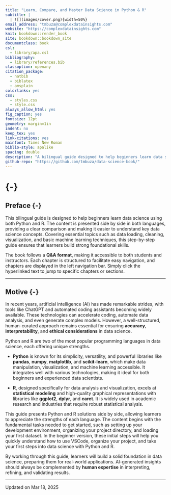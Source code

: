 ```yaml
---
title: "Learn, Compare, and Master Data Science in Python & R"
subtitle: |
  | ![](images/cover.png){width=50%}
email_address: "tmbuza@complexdatainsights.com"
website: "https://complexdatainsights.com"
knit: bookdown::render_book
site: bookdown::bookdown_site
documentclass: book
csl: 
  - library/apa.csl
bibliography:
  - library/references.bib
classoption: openany
citation_package:
  - natbib
  - biblatex
  - amsplain
colorlinks: yes
css: 
  - styles.css
  - style.css
always_allow_html: yes
fig_caption: yes
fontsize: 12pt
geometry: margin=1in
indent: no
keep_tex: yes
link-citations: yes
mainfont: Times New Roman
biblio-style: apalike
spacing: double
description: "A bilingual guide designed to help beginners learn data science using both Python and R. This book presents key data science concepts side by side in both languages, making it easier for learners to understand and compare approaches. Covering essential topics such as data loading, cleaning, visualization, and basic machine learning techniques, this structured guide provides a step-by-step approach to building foundational skills. The content is presented in a Q&A format, making it accessible to both students and instructors."
github-repo: "https://github.com/tmbuza/data-science-book/"
---
```


<!-- # (PART) PREFACE {-} -->

# {-}




## Preface {-}

This bilingual guide is designed to help beginners learn data science using both Python and R. The content is presented side by side in both languages, providing a clear comparison and making it easier to understand key data science concepts. Covering essential topics such as data loading, cleaning, visualization, and basic machine learning techniques, this step-by-step guide ensures that learners build strong foundational skills.

The book follows a **Q&A format**, making it accessible to both students and instructors. Each chapter is structured to facilitate easy navigation, and chapters are displayed in the left navigation bar. Simply click the hyperlinked text to jump to specific chapters or sections.

---

## Motive {-}

In recent years, artificial intelligence (AI) has made remarkable strides, with tools like ChatGPT and automated coding assistants becoming widely available. These technologies can accelerate coding, automate data analysis, and even generate complex models. However, a well-structured, human-curated approach remains essential for ensuring **accuracy**, **interpretability**, and **ethical considerations** in data science.

Python and R are two of the most popular programming languages in data science, each offering unique strengths.

- **Python** is known for its simplicity, versatility, and powerful libraries like **pandas**, **numpy**, **matplotlib**, and **scikit-learn**, which make data manipulation, visualization, and machine learning accessible. It integrates well with various technologies, making it ideal for both beginners and experienced data scientists.

- **R**, designed specifically for data analysis and visualization, excels at **statistical modeling** and high-quality graphical representations with libraries like **ggplot2**, **dplyr**, and **caret**. It is widely used in academic research and industries that require robust statistical analysis.

This guide presents Python and R solutions side by side, allowing learners to appreciate the strengths of each language. The content begins with the fundamental tasks needed to get started, such as setting up your development environment, organizing your project directory, and loading your first dataset. In the beginner version, these initial steps will help you quickly understand how to use VSCode, organize your project, and take your first steps into data science with Python and R.

By working through this guide, learners will build a solid foundation in data science, preparing them for real-world applications. AI-generated insights should always be complemented by **human expertise** in interpreting, refining, and validating results.

---

Updated on Mar 18, 2025

